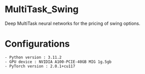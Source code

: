 # MultiTask_Swing
Deep MultiTask neural networks for the pricing of swing options.

# Configurations

```
- Python version : 3.11.2
- GPU device : NVIDIA A100-PCIE-40GB MIG 1g.5gb
- PyTorch version : 2.0.1+cu117

```

